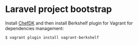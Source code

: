 Laravel project bootstrap
============

Install [ChefDK](http://getchef.com/downloads/chef-dk) and then install Berkshelf
plugin for Vagrant for dependencies management:

```bash
$ vagrant plugin install vagrant-berkshelf
```
